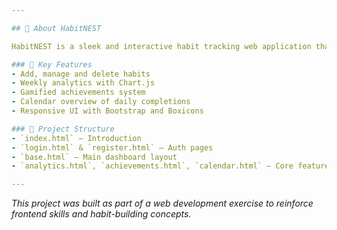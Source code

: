```yaml
---

## 🌱 About HabitNEST

HabitNEST is a sleek and interactive habit tracking web application that helps users build and maintain positive habits through daily tracking, visual analytics, and motivational rewards.

### 🔑 Key Features
- Add, manage and delete habits
- Weekly analytics with Chart.js
- Gamified achievements system
- Calendar overview of daily completions
- Responsive UI with Bootstrap and Boxicons

### 📁 Project Structure
- `index.html` – Introduction
- `login.html` & `register.html` – Auth pages
- `base.html` – Main dashboard layout
- `analytics.html`, `achievements.html`, `calendar.html` – Core features

---
```


_This project was built as part of a web development exercise to reinforce frontend skills and habit-building concepts._
